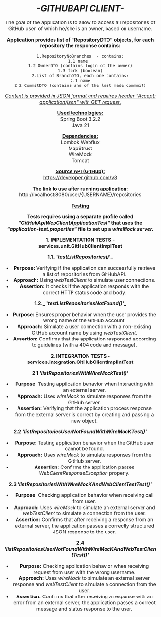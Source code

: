 <div style="text-align: center;">

<ins>***<h1>-GITHUBAPI CLIENT-</h1>***</ins>

<font size="3">The goal of the application is to allow to 
access all repositories of GitHub user, of which he/she is an owner, based on 
username. 

**Application provides list of "RepositoryDTO" objects, for each repository the response contains:**  

    1.RepositoryNoBranches  - contains:
    1.1 name  
    1.2 OwnerDTO (contains login of the owner)
    1.3 fork (boolean)
    2.List of BranchDTO, each one contains:
    2.1 name
    2.2 CommitDTO (contains sha of the last made commmit)


<ins>_Content is provided in JSON format and requires header "Accept: application/json" with GET request._</ins>  

<ins>**Used technologies:**</ins>  
Spring Boot 3.2.2  
Java 21  

<ins>**Dependencies:**</ins>  
Lombok
Webflux    
MapStruct   
WireMock    
Tomcat

<ins>**Source API (GitHub):**</ins>  
https://developer.github.com/v3  

<ins>**The link to use after running application:**</ins>  
http://localhost:8080/user/{USERNAME}/repositories

<ins>**Testing**</ins>  

**Tests requires using a separate profile called *"GitHubApiWebClientApplicationTest"* that uses the *"application-test.properties"* file to set up a *wireMock server.***

**1. IMPLEMENTATION TESTS -  services.unit.GitHubClientImplTest**

**1.1_ '*testListRepositories()*'_**

- **Purpose:** Verifying if the application can successfully retrieve a list of repositories from GitHubAPI.
- **Approach:** Using *webTestClient* to simulate user connections.
- **Assertion:** It checks if the application responds with the correct HTTP status code and body.

**1.2._ '*testListRepositoriesNotFound()*'_**

- **Purpose:** Ensures proper behavior when the user provides the wrong name of the GitHub Account.
- **Approach:** Simulate a user connection with a non-existing GitHub account name by using *webTestClient*.
- **Assertion:** Confirms that the application responded according to guidelines (with a 404 code and message).

**2. INTEGRATION TESTS -  services.integration.GitHubClientImplIntTest**

**2.1 _'*listRepositoriesWithWireMockTest()*'_**

- **Purpose:** Testing application behavior when interacting with an external server.
- **Approach:** Uses *wireMock* to simulate responses from the GitHub server.
- **Assertion:** Verifying that the application process response from the external server is correct by creating and passing a new object. 
  
**2.2 _'*listRepositoriesUserNotFoundWithWireMocKTest()*'_**
- **Purpose:** Testing application behavior when the GitHub user cannot be found.
- **Approach:** Uses *wireMock* to simulate responses from the GitHub server.
- **Assertion:** Confirms the application passes *WebClientResponseException* properly.
  
**2.3 _'*listRepositoriesWithWireMocKAndWebClientTestTest()*'_**

- **Purpose:** Checking application behavior when receiving call from user.
- **Approach:** Uses *wireMock* to simulate an external server and *webTestClient* to simulate a connection from the user.
- **Assertion:** Confirms that after receiving a response from an external server, the application passes a correctly structured JSON response to the user.

**2.4 _'*listRepositoriesUserNotFoundWithWireMocKAndWebTestClientTest()*'_**

- **Purpose:** Checking application behavior when receiving request from user with the wrong username.
- **Approach:** Uses *wireMock* to simulate an external server response and *webTestClient* to simulate a connection from the user.
- **Assertion:** Confirms that after receiving a response with an error from an external server, the application passes a correct message and status response to the user.
</div>

